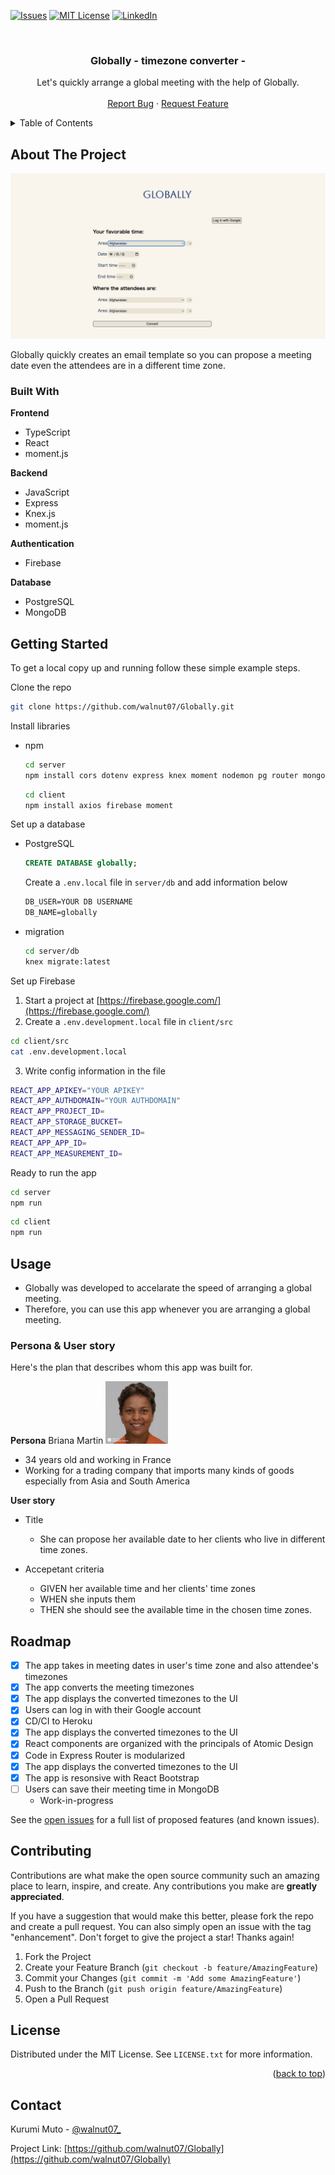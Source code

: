 
<!-- PROJECT SHIELDS -->
<!--
*** I'm using markdown "reference style" links for readability.
*** Reference links are enclosed in brackets [ ] instead of parentheses ( ).
*** See the bottom of this document for the declaration of the reference variables
*** for contributors-url, forks-url, etc. This is an optional, concise syntax you may use.
*** https://www.markdownguide.org/basic-syntax/#reference-style-links
-->
[![Issues][issues-shield]][issues-url]
[![MIT License][license-shield]][license-url]
[![LinkedIn][linkedin-shield]][linkedin-url]

<!-- PROJECT LOGO -->
<br />
<div align="center">

<h3 align="center">Globally - timezone converter - </h3>

  <p align="center">
    Let's quickly arrange a global meeting with the help of Globally.
    <br />
    <br />
    <a href="https://github.com/walnut07/Globally/issues">Report Bug</a>
    ·
    <a href="https://github.com/walnut07/Globally/issues">Request Feature</a>
  </p>
</div>



<!-- TABLE OF CONTENTS -->
<details>
  <summary>Table of Contents</summary>
  <ol>
    <li>
      <a href="#about-the-project">About The Project</a>
      <ul>
        <li><a href="#built-with">Built With</a></li>
      </ul>
    </li>
    <li>
      <a href="#getting-started">Getting Started</a>
    </li>
    <li><a href="#usage">Usage</a></li>
    <li><a href="#roadmap">Roadmap</a></li>
    <li><a href="#contributing">Contributing</a></li>
    <li><a href="#license">License</a></li>
    <li><a href="#contact">Contact</a></li>
    <li><a href="#acknowledgments">Acknowledgments</a></li>
  </ol>
</details>



<!-- ABOUT THE PROJECT -->
## About The Project

[![Product Name Screen Shot][product-screenshot]](https://example.com)

Globally quickly creates an email template so you can propose a meeting date even the attendees are in a different time zone.


### Built With

**Frontend**

* TypeScript
* React
* moment.js

**Backend**

* JavaScript
* Express
* Knex.js
* moment.js

**Authentication**

* Firebase

**Database**

* PostgreSQL
* MongoDB


<!-- GETTING STARTED -->
## Getting Started

To get a local copy up and running follow these simple example steps.

Clone the repo
   ```sh
   git clone https://github.com/walnut07/Globally.git
   ```

Install libraries
* npm
  ```sh
  cd server
  npm install cors dotenv express knex moment nodemon pg router mongodb
  ```
  
  ```sh
  cd client
  npm install axios firebase moment
  ```
  
Set up a database
* PostgreSQL

  ```sql
  CREATE DATABASE globally;
  ```
  
  Create a `.env.local` file in `server/db` and add information below
  ```txt
  DB_USER=YOUR DB USERNAME
  DB_NAME=globally
  ```
  
* migration
   
  ```sh
  cd server/db
  knex migrate:latest
  ```

Set up Firebase
1.  Start a project at [https://firebase.google.com/](https://firebase.google.com/)
2. Create a `.env.development.local` file in `client/src`

  ```sh
  cd client/src
  cat .env.development.local
  ```

3. Write config information in the file

  ```sh 
  REACT_APP_APIKEY="YOUR APIKEY"
  REACT_APP_AUTHDOMAIN="YOUR AUTHDOMAIN"
  REACT_APP_PROJECT_ID=
  REACT_APP_STORAGE_BUCKET=
  REACT_APP_MESSAGING_SENDER_ID=
  REACT_APP_APP_ID=
  REACT_APP_MEASUREMENT_ID=
  ```

Ready to run the app

  ```sh
  cd server
  npm run
  ```
  
  ```sh
  cd client
  npm run
  ```

## Usage

- Globally was developed to accelarate the speed of arranging a global meeting.
- Therefore, you can use this app whenever you are arranging a global meeting.

### Persona & User story
Here's the plan that describes whom this app was built for.

**Persona**
Briana Martin
<img src="images_doc/persona.jpeg" alt="Logo" width="100" height="100"><br>
- 34 years old and working in France
- Working for a trading company that imports many kinds of goods especially from Asia and South America


**User story**<br>
- Title<br>
  * She can propose her available date to her clients who live in different time zones.<br>

- Accepetant criteria<br>
  * GIVEN her available time and her clients' time zones
  * WHEN she inputs them
  * THEN she should see the available time in the chosen time zones.
<!-- ROADMAP -->
## Roadmap

- [x] The app takes in meeting dates in user's time zone and also attendee's timezones
- [x] The app converts the meeting timezones
- [x] The app displays the converted timezones to the UI
- [x] Users can log in with their Google account
- [x] CD/CI to Heroku
- [x] The app displays the converted timezones to the UI
- [x] React components are organized with the principals of Atomic Design
- [x] Code in Express Router is modularized
- [x] The app displays the converted timezones to the UI
- [x] The app is resonsive with React Bootstrap
- [ ] Users can save their meeting time in MongoDB
    - Work-in-progress

See the [open issues](https://github.com/walnut07/Globally/issues) for a full list of proposed features (and known issues).

<!-- CONTRIBUTING -->
## Contributing

Contributions are what make the open source community such an amazing place to learn, inspire, and create. Any contributions you make are **greatly appreciated**.

If you have a suggestion that would make this better, please fork the repo and create a pull request. You can also simply open an issue with the tag "enhancement".
Don't forget to give the project a star! Thanks again!

1. Fork the Project
2. Create your Feature Branch (`git checkout -b feature/AmazingFeature`)
3. Commit your Changes (`git commit -m 'Add some AmazingFeature'`)
4. Push to the Branch (`git push origin feature/AmazingFeature`)
5. Open a Pull Request

<!-- LICENSE -->
## License

Distributed under the MIT License. See `LICENSE.txt` for more information.

<p align="right">(<a href="#readme-top">back to top</a>)</p>



<!-- CONTACT -->
## Contact

Kurumi Muto - [@walnut07_](https://twitter.com/walnut07_)

Project Link: [https://github.com/walnut07/Globally](https://github.com/walnut07/Globally)



<!-- MARKDOWN LINKS & IMAGES -->
<!-- https://www.markdownguide.org/basic-syntax/#reference-style-links -->
[contributors-shield]: https://img.shields.io/github/contributors/github_username/repo_name.svg?style=for-the-badge
[contributors-url]: https://github.com/github_username/repo_name/graphs/contributors
[forks-shield]: https://img.shields.io/github/forks/github_username/repo_name.svg?style=for-the-badge
[forks-url]: https://github.com/github_username/repo_name/network/members
[stars-shield]: https://img.shields.io/github/stars/github_username/repo_name.svg?style=for-the-badge
[stars-url]: https://github.com/github_username/repo_name/stargazers
[issues-shield]: https://img.shields.io/github/issues/github_username/repo_name.svg?style=for-the-badge
[issues-url]: https://github.com/walnut07/globally/issues
[license-shield]: https://img.shields.io/github/license/walnut07/globally.svg?style=for-the-badge
[license-url]: https://github.com/walnut07/globally/blob/master/LICENSE.txt
[linkedin-shield]: https://img.shields.io/badge/-LinkedIn-black.svg?style=for-the-badge&logo=linkedin&colorB=555
[linkedin-url]: https://linkedin.com/in/kurumimuto
[product-screenshot]: images_doc/Globally-screenshot.png
